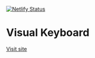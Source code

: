 [![Netlify Status](https://api.netlify.com/api/v1/badges/86690442-b415-423c-aedf-08f84993ec08/deploy-status)](https://app.netlify.com/sites/keyboard-style/deploys)

# Visual Keyboard
[Visit site](https://keyboard.style/)
